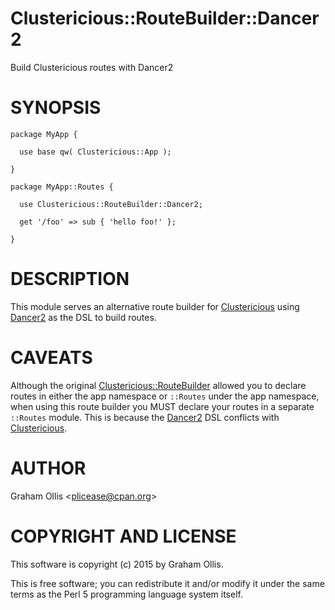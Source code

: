 # Clustericious::RouteBuilder::Dancer2

Build Clustericious routes with Dancer2

# SYNOPSIS

    package MyApp {
    
      use base qw( Clustericious::App );
    
    }
    
    package MyApp::Routes {
    
      use Clustericious::RouteBuilder::Dancer2;
      
      get '/foo' => sub { 'hello foo!' };
    
    }

# DESCRIPTION

This module serves an alternative route builder for [Clustericious](https://metacpan.org/pod/Clustericious) using [Dancer2](https://metacpan.org/pod/Dancer2)
as the DSL to build routes.

# CAVEATS

Although the original [Clustericious::RouteBuilder](https://metacpan.org/pod/Clustericious::RouteBuilder) allowed you to declare routes
in either the app namespace or `::Routes` under the app namespace, when using this
route builder you MUST declare your routes in a separate `::Routes` module.  This
is because the [Dancer2](https://metacpan.org/pod/Dancer2) DSL conflicts with [Clustericious](https://metacpan.org/pod/Clustericious).

# AUTHOR

Graham Ollis &lt;plicease@cpan.org>

# COPYRIGHT AND LICENSE

This software is copyright (c) 2015 by Graham Ollis.

This is free software; you can redistribute it and/or modify it under
the same terms as the Perl 5 programming language system itself.
